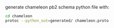 generate chameleon pb2 schema python file with:


```bash
cd chameleon
protoc --python_out=generated/ chameleon.proto  
```